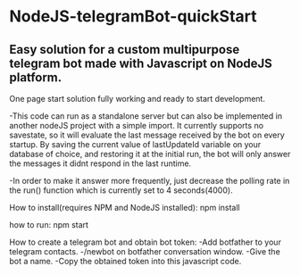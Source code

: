 # NodeJS-telegramBot-quickStart
Easy solution for a custom multipurpose telegram bot made with Javascript on NodeJS platform.
---------------------------------------------------------------------------------------------

One page start solution fully working and ready to start development. 

-This code can run as a standalone server but can also be implemented in another nodeJS project with a simple import. It currently supports no savestate, so it will evaluate the last message received by the bot on every startup. By saving the current value of lastUpdateId variable on your database of choice, and restoring it at the initial run, the bot will only answer the messages it didnt respond in the last runtime.

-In order to make it answer more frequently, just decrease the polling rate in the run() function which is currently set to 4 seconds(4000).

How to install(requires NPM and NodeJS installed):
  npm install
  
how to run:
  npm start
  
How to create a telegram bot and obtain bot token:
-Add botfather to your telegram contacts.
-/newbot on botfather conversation window.
-Give the bot a name.
-Copy the obtained token into this javascript code.
